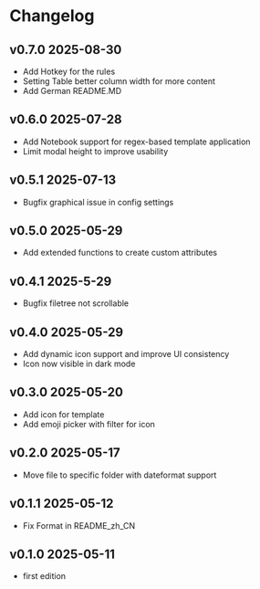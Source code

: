 # Changelog

## v0.7.0 2025-08-30
- Add Hotkey for the rules
- Setting Table better column width for more content
- Add German README.MD

## v0.6.0 2025-07-28
- Add Notebook support for regex-based template application
- Limit modal height to improve usability

## v0.5.1 2025-07-13
- Bugfix graphical issue in config settings

## v0.5.0 2025-05-29
- Add extended functions to create custom attributes

## v0.4.1 2025-5-29
- Bugfix filetree not scrollable

## v0.4.0 2025-05-29
- Add dynamic icon support and improve UI consistency
- Icon now visible in dark mode

## v0.3.0 2025-05-20
- Add icon for template
- Add emoji picker with filter for icon

## v0.2.0 2025-05-17
- Move file to specific folder with dateformat support

## v0.1.1 2025-05-12
- Fix Format in README_zh_CN

## v0.1.0 2025-05-11
- first edition
